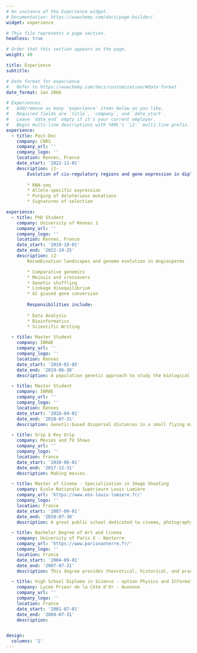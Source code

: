 ```yaml
---
# An instance of the Experience widget.
# Documentation: https://wowchemy.com/docs/page-builder/
widget: experience

# This file represents a page section.
headless: true

# Order that this section appears on the page.
weight: 40

title: Experience
subtitle:

# Date format for experience
#   Refer to https://wowchemy.com/docs/customization/#date-format
date_format: Jan 2006

# Experiences.
#   Add/remove as many `experience` items below as you like.
#   Required fields are `title`, `company`, and `date_start`.
#   Leave `date_end` empty if it's your current employer.
#   Begin multi-line descriptions with YAML's `|2-` multi-line prefix.
experience:
  - title: Post-Doc
    company: CNRS
    company_url: ''
    company_logo: ''
    location: Rennes, France
    date_start: '2022-11-01'
    description: |2-
        Evolution of cis-regulatory regions and gene expression in diploid species: probing the runaway process.
        
        * RNA-seq
        * Allele-specific expression
        * Purging of deleterious mutations
        * Signatures of selection

experience:
  - title: PhD Student
    company: University of Rennes 1
    company_url: ''
    company_logo: ''
    location: Rennes, France
    date_start: '2019-10-01'
    date_end: '2022-10-25'
    description: |2-
        Recombination landscapes and genome evolution in Angiosperms

        * Comparative genomics
        * Meiosis and crossovers
        * Genetic shuffling
        * Linkage disequilibrium
        * GC giased gene conversion
        
        Responsibilities include:
        
        * Data Analysis
        * Bioinformatics
        * Scientific Writing

  - title: Master Student
    company: INRAE
    company_url: ''
    company_logo: ''
    location: Rennes
    date_start: '2019-01-05'
    date_end: '2019-06-30'
    description: A population genetic approach to study the biological invasion by the topmouth gudgeon fish.

  - title: Master Student
    company: INRAE
    company_url: ''
    company_logo: ''
    location: Rennes
    date_start: '2018-04-01'
    date_end: '2018-07-31'
    description: Genetic-based dispersal distances in a small flying mammal, the lesser horseshoe bat.

  - title: Grip & Key Grip
    company: Movies and TV Shows
    company_url: ''
    company_logo: ''
    location: France
    date_start: '2010-06-01'
    date_end: '2017-12-31'
    description: Making movies.

  - title: Master of Cinema - Specialization in Image Shooting
    company: Ecole Nationale Supérieure Louis Lumière
    company_url: 'https://www.ens-louis-lumiere.fr/'
    company_logo: ''
    location: France
    date_start: '2007-09-01'
    date_end: '2010-07-30'
    description: A great public school dedicated to cinema, photography and sound.

  - title: Bachelor Degree of Art and Cinema
    company: University of Paris X - Nanterre
    company_url: 'https://www.parisnanterre.fr/'
    company_logo: ''
    location: France
    date_start: '2004-09-01'
    date_end: '2007-07-31'
    description: This degree provides theoretical, historical, and practical instruction as an introduction to the history of the performing arts, particularly theater and other performing arts, cinema, and audiovisual arts, as well as to current artistic approaches in these two fields.

  - title: High School Diploma in Science - option Physics and Informatics
    company: Lycée Prieur de la Côte d'Or - Auxonne
    company_url: ''
    company_logo: ''
    location: France
    date_start: '2001-07-01'
    date_end: '2004-07-31'
    description:


design:
  columns: '2'
---
```

